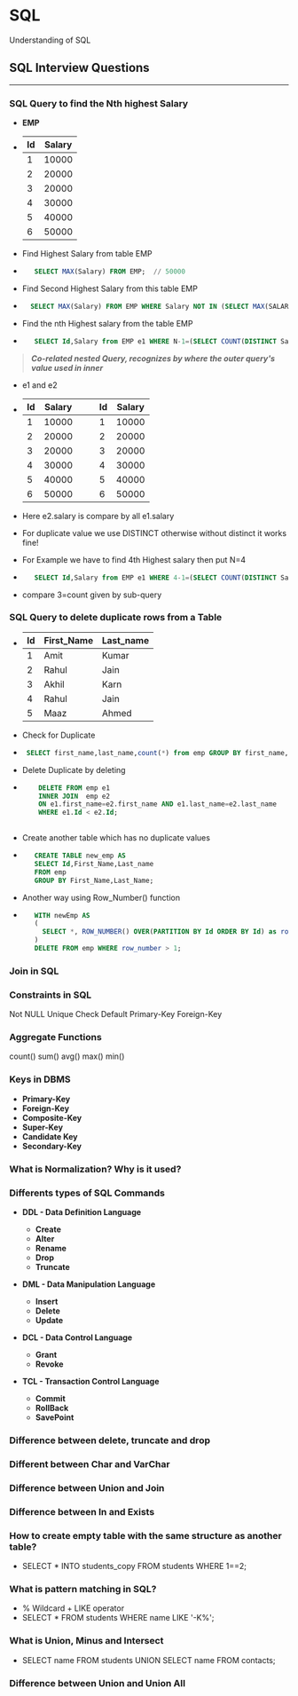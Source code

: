 # SQL
Understanding of SQL


## **SQL Interview Questions**
***

### **SQL Query to find the Nth highest Salary**
- **EMP**
- |Id|Salary|
  |----|------|
  |1  | 10000|
  |2  | 20000|
  |3  | 20000|
  |4  | 30000|
  |5  | 40000|
  |6  | 50000|

- Find Highest Salary from table EMP
  
- ```sql
     SELECT MAX(Salary) FROM EMP;  // 50000
   ```
 
- Find Second Highest Salary from this table EMP
- ```sql
    SELECT MAX(Salary) FROM EMP WHERE Salary NOT IN (SELECT MAX(SALARY) FROM EMP);   // 40000
  ```

- Find the nth Highest salary from the table EMP
- ```sql
     SELECT Id,Salary from EMP e1 WHERE N-1=(SELECT COUNT(DISTINCT Salary) FROM e2 WHERE e2.Salary > e1.Salary)
  ``` 

> ***Co-related nested Query, recognizes by where the outer query's value used in inner***

-    e1          and           e2

- |Id|Salary|     |        |Id|Salary|
  |----|------|-----|----- |----|------|
  |1  | 10000|      |      |1  | 10000|
  |2  | 20000|      |      |2  | 20000|
  |3  | 20000|      |      |3  | 20000|
  |4  | 30000|      |      |4  | 30000|
  |5  | 40000|      |      |5  | 40000|
  |6  | 50000|      |      |6  | 50000|
 
- Here e2.salary is compare by all e1.salary
- For duplicate value we use DISTINCT otherwise without distinct it works fine!
- For Example we have to find 4th Highest salary then put N=4
- ```sql 
     SELECT Id,Salary from EMP e1 WHERE 4-1=(SELECT COUNT(DISTINCT Salary) FROM e2 WHERE e2.Salary > e1.Salary)
  ```
- compare 3=count given by sub-query
  
   
  
  






### **SQL Query to delete duplicate rows from a Table**

- |Id |First_Name|Last_name|
  |---|----------|---------|
  |1  |Amit      | Kumar   |
  |2  |Rahul     | Jain    |
  |3  |Akhil     | Karn   |
  |4  |Rahul     | Jain   |
  |5  |Maaz      | Ahmed  |
    
- Check for Duplicate
- ```sql
   SELECT first_name,last_name,count(*) from emp GROUP BY first_name,last_name HAVING COUNT(*) > 1;
  ```

- Delete Duplicate by deleting
- ```sql
      DELETE FROM emp e1  
      INNER JOIN  emp e2
      ON e1.first_name=e2.first_name AND e1.last_name=e2.last_name
      WHERE e1.Id < e2.Id;
      
  ```

- Create another table which has no duplicate values
- ```sql
     CREATE TABLE new_emp AS 
     SELECT Id,First_Name,Last_name
     FROM emp
     GROUP BY First_Name,Last_Name;
  ```
  
 - Another way using Row_Number() function
 - ```sql
      WITH newEmp AS
      (
        SELECT *, ROW_NUMBER() OVER(PARTITION BY Id ORDER BY Id) as row_number FROM emp;
      )
      DELETE FROM emp WHERE row_number > 1;
   ```








### **Join in SQL**

### **Constraints in SQL**
Not NULL
Unique
Check
Default
Primary-Key
Foreign-Key

### **Aggregate Functions**
count()
sum()
avg()
max()
min()

### **Keys in DBMS**
* **Primary-Key**
* **Foreign-Key**
* **Composite-Key**
* **Super-Key**
* **Candidate Key**
* **Secondary-Key**


### **What is Normalization? Why is it used?**


### **Differents types of SQL Commands**

* **DDL - Data Definition Language**
  - **Create**
  - **Alter**
  - **Rename**
  - **Drop**
  - **Truncate**

* **DML - Data Manipulation Language**
  - **Insert**
  - **Delete**
  - **Update**

* **DCL - Data Control Language**
  - **Grant**
  - **Revoke**

* **TCL - Transaction Control Language**
  - **Commit**
  - **RollBack**
  - **SavePoint**
 
 
### **Difference between delete, truncate and drop**


### **Different between Char and VarChar**

### **Difference between Union and Join**

### **Difference between In and Exists**

### **How to create empty table with the same structure as another table?**
- SELECT * INTO students_copy FROM students WHERE 1==2;

### **What is pattern matching in SQL?**
- % Wildcard + LIKE operator
- SELECT * FROM students WHERE name LIKE '-K%'; 

### **What is Union, Minus and Intersect**
- SELECT name FROM students    UNION   SELECT name FROM contacts;

### **Difference between Union and Union All**
